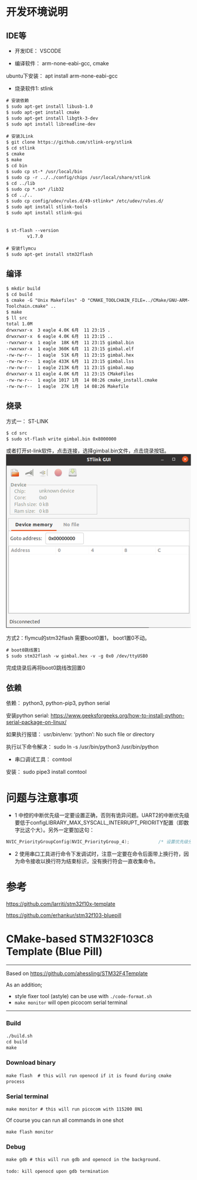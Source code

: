 # 开发环境说明

## IDE等
- 开发IDE： VSCODE

- 编译软件： arm-none-eabi-gcc, cmake

ubuntu下安装： apt install arm-none-eabi-gcc

- 烧录软件1: stlink
```shell
# 安装依赖
$ sudo apt-get install libusb-1.0
$ sudo apt-get install cmake
$ sudo apt-get install libgtk-3-dev
$ sudo apt install libreadline-dev

# 安装JLink
$ git clone https://github.com/stlink-org/stlink
$ cd stlink
$ cmake
$ make
$ cd bin
$ sudo cp st-* /usr/local/bin
$ sudo cp -r ../../config/chips /usr/local/share/stlink
$ cd ../lib
$ sudo cp *.so* /lib32
$ cd ../..
$ sudo cp config/udev/rules.d/49-stlinkv* /etc/udev/rules.d/
$ sudo apt install stlink-tools
$ sudo apt install stlink-gui


$ st-flash --version
        v1.7.0

# 安装flymcu
$ sudo apt-get install stm32flash
```
## 编译
```shell
$ mkdir build
$ cd build
$ cmake -G "Unix Makefiles" -D "CMAKE_TOOLCHAIN_FILE=../CMake/GNU-ARM-Toolchain.cmake" ..
$ make
$ ll src
total 1.0M
drwxrwxr-x  3 eagle 4.0K 6月  11 23:15 .
drwxrwxr-x  6 eagle 4.0K 6月  11 23:15 ..
-rwxrwxr-x  1 eagle  18K 6月  11 23:15 gimbal.bin
-rwxrwxr-x  1 eagle 360K 6月  11 23:15 gimbal.elf
-rw-rw-r--  1 eagle  51K 6月  11 23:15 gimbal.hex
-rw-rw-r--  1 eagle 433K 6月  11 23:15 gimbal.lss
-rw-rw-r--  1 eagle 213K 6月  11 23:15 gimbal.map
drwxrwxr-x 11 eagle 4.0K 6月  11 23:15 CMakeFiles
-rw-rw-r--  1 eagle 1017 1月  14 08:26 cmake_install.cmake
-rw-rw-r--  1 eagle  27K 1月  14 08:26 Makefile
```

## 烧录
方式一： ST-LINK
```
$ cd src
$ sudo st-flash write gimbal.bin 0x8000000
```
或者打开st-link软件，点击连接，选择gimbal.bin文件，点击烧录按钮。
![st-link](st-link.png)

方式2：flymcu的stm32flash
需要boot0置1， boot1置0不动。
```shell
# boot0跳线置1
$ sudo stm32flash -w gimbal.hex -v -g 0x0 /dev/ttyUSB0
```
完成烧录后再将boot0跳线改回置0

## 依赖
依赖： python3, python-pip3, python serial

安装python serial: https://www.geeksforgeeks.org/how-to-install-python-serial-package-on-linux/

如果执行报错： usr/bin/env: ‘python’: No such file or directory

执行以下命令解决： sudo ln -s /usr/bin/python3 /usr/bin/python

- 串口调试工具： comtool

安装： sudo pipe3 install comtool

# 问题与注意事项
- 1 中控的中断优先级一定要设置正确，否则有诡异问题。UART2的中断优先级要低于configLIBRARY_MAX_SYSCALL_INTERRUPT_PRIORITY配置（即数字比这个大）。另外一定要加这句：
```C
NVIC_PriorityGroupConfig(NVIC_PriorityGroup_4);           /* 设置优先级分组为4组，即抢占优先级范围为0-15 */
```
- 2 使用串口工具进行命令下发调试时，注意一定要在命令后面带上换行符，因为命令接收以换行符为结束标识，没有换行符会一直收集命令。

# 参考
https://github.com/larriti/stm32f10x-template

https://github.com/erhankur/stm32f103-bluepill


# CMake-based STM32F103C8 Template (Blue Pill)
---
Based on https://github.com/ahessling/STM32F4Template

As an addition;
* style fixer tool (astyle) can be use with `./code-format.sh`
* `make monitor` will open picocom serial terminal
---
### Build
```
./build.sh
cd build
make
```
### Download binary
```
make flash  # this will run openocd if it is found during cmake process
```
### Serial terminal
```
make monitor # this will run picocom with 115200 8N1
```
Of course you can run all commands in one shot

`make flash monitor`

### Debug
```
make gdb # this will run gdb and openocd in the background.

todo: kill openocd upon gdb termination
```

